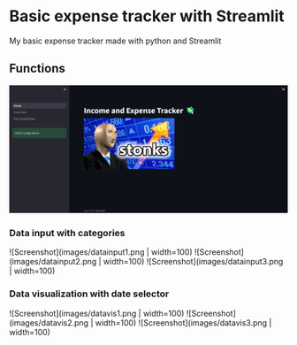 # Basic expense tracker with Streamlit
My basic expense tracker made with python and Streamlit

## Functions 
<img src="images/homepage1.png" alt="Homepage" width="1000"/>

### Data input with categories
![Screenshot](images/datainput1.png | width=100)
![Screenshot](images/datainput2.png | width=100)
![Screenshot](images/datainput3.png | width=100)

### Data visualization with date selector
![Screenshot](images/datavis1.png | width=100)
![Screenshot](images/datavis2.png | width=100)
![Screenshot](images/datavis3.png | width=100)
